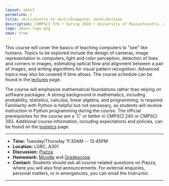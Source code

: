 ```yaml
---
layout: about
permalink: /
title: <b>I</b>ntro to <b>C</b>omputer <b>V</b>ision
description: COMPSCI 370 • Spring 2024 • University of Massachusetts, Amherst
logo: umass-logo.png
news: true
---
```


This course will cover the basics of teaching computers to "see" like humans. Topics to be explored include the design of cameras, image representation in computers, light and color perception, detection of lines and corners in images, estimating optical flow and alignment between a pair of images, and writing algorithms for visual pattern recognition. Advanced topics may also be covered if time allows. The course schedule can be found in the [lectures](lectures/) page.

The course will emphasize mathematical foundations rather than relying on software packages. A strong background in mathematics, including probability, statistics, calculus, linear algebra, and programming, is required. Familiarity with Python is helpful but not necessary, as students will receive instruction in Python programming during the course. The official prerequisites for the course are a 'C' or better in CMPSCI 240 or CMPSCI 383. Additional course information, including expectations and policies, can be found on the [logistics](logistics/) page.



***

- **Time:** Tuesday/Thursday 11:30AM -- 12:45PM
- **Location:** LGRC, A301
- **Discussion:** [Piazza](https://piazza.com/umass/spring2024/compsci370)
- **Homework:** [Moodle](https://umass.moonami.com/course/view.php?id=35914) and [Gradescope](https://www.gradescope.com/courses/508217)
- **Contact:** Students should ask all course-related questions on
  Piazza, where you will also find announcements. For external
  enquiries, personal matters, or in emergencies, you can email the Instructor.
***
